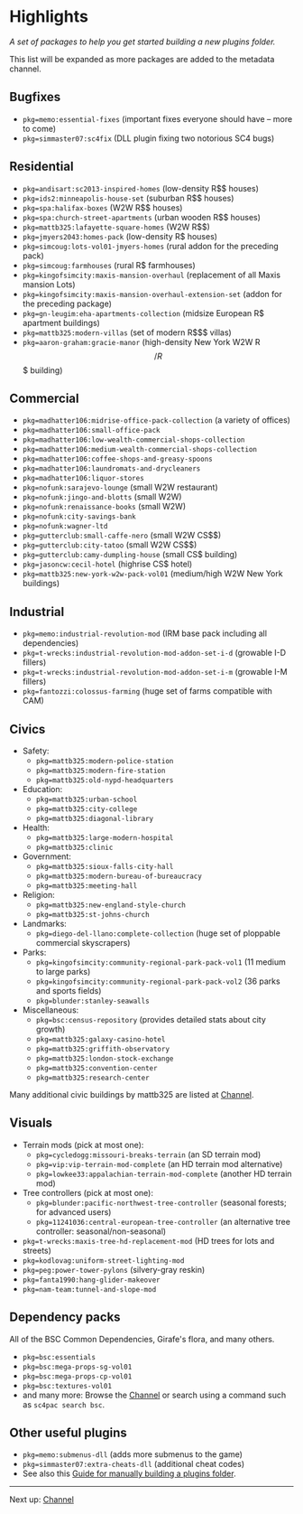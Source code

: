 # Highlights

*A set of packages to help you get started building a new plugins folder.*

This list will be expanded as more packages are added to the metadata channel.

## Bugfixes

* `pkg=memo:essential-fixes` (important fixes everyone should have – more to come)
* `pkg=simmaster07:sc4fix` (DLL plugin fixing two notorious SC4 bugs)

## Residential

* `pkg=andisart:sc2013-inspired-homes` (low-density R$$ houses)
* `pkg=ids2:minneapolis-house-set` (suburban R$$ houses)
* `pkg=spa:halifax-boxes` (W2W R$$ houses)
* `pkg=spa:church-street-apartments` (urban wooden R$$ houses)
* `pkg=mattb325:lafayette-square-homes` (W2W R$$)
* `pkg=jmyers2043:homes-pack` (low-density R$ houses)
* `pkg=simcoug:lots-vol01-jmyers-homes` (rural addon for the preceding pack)
* `pkg=simcoug:farmhouses` (rural R$ farmhouses)
* `pkg=kingofsimcity:maxis-mansion-overhaul` (replacement of all Maxis mansion Lots)
* `pkg=kingofsimcity:maxis-mansion-overhaul-extension-set` (addon for the preceding package)
* `pkg=gn-leugim:eha-apartments-collection` (midsize European R$ apartment buildings)
* `pkg=mattb325:modern-villas` (set of modern R$$$ villas)
* `pkg=aaron-graham:gracie-manor` (high-density New York W2W R$$/R$$$ building)

## Commercial

* `pkg=madhatter106:midrise-office-pack-collection` (a variety of offices)
* `pkg=madhatter106:small-office-pack`
* `pkg=madhatter106:low-wealth-commercial-shops-collection`
* `pkg=madhatter106:medium-wealth-commercial-shops-collection`
* `pkg=madhatter106:coffee-shops-and-greasy-spoons`
* `pkg=madhatter106:laundromats-and-drycleaners`
* `pkg=madhatter106:liquor-stores`
* `pkg=nofunk:sarajevo-lounge` (small W2W restaurant)
* `pkg=nofunk:jingo-and-blotts` (small W2W)
* `pkg=nofunk:renaissance-books` (small W2W)
* `pkg=nofunk:city-savings-bank`
* `pkg=nofunk:wagner-ltd`
* `pkg=gutterclub:small-caffe-nero` (small W2W CS$$)
* `pkg=gutterclub:city-tatoo` (small W2W CS$$)
* `pkg=gutterclub:camy-dumpling-house` (small CS$ building)
* `pkg=jasoncw:cecil-hotel` (highrise CS$ hotel)
* `pkg=mattb325:new-york-w2w-pack-vol01` (medium/high W2W New York buildings)

## Industrial

* `pkg=memo:industrial-revolution-mod` (IRM base pack including all dependencies)
* `pkg=t-wrecks:industrial-revolution-mod-addon-set-i-d` (growable I-D fillers)
* `pkg=t-wrecks:industrial-revolution-mod-addon-set-i-m` (growable I-M fillers)
* `pkg=fantozzi:colossus-farming` (huge set of farms compatible with CAM)

## Civics

- Safety:
  * `pkg=mattb325:modern-police-station`
  * `pkg=mattb325:modern-fire-station`
  * `pkg=mattb325:old-nypd-headquarters`
- Education:
  * `pkg=mattb325:urban-school`
  * `pkg=mattb325:city-college`
  * `pkg=mattb325:diagonal-library`
- Health:
  * `pkg=mattb325:large-modern-hospital`
  * `pkg=mattb325:clinic`
- Government:
  * `pkg=mattb325:sioux-falls-city-hall`
  * `pkg=mattb325:modern-bureau-of-bureaucracy`
  * `pkg=mattb325:meeting-hall`
- Religion:
  * `pkg=mattb325:new-england-style-church`
  * `pkg=mattb325:st-johns-church`
- Landmarks:
  * `pkg=diego-del-llano:complete-collection` (huge set of ploppable commercial skyscrapers)
- Parks:
  * `pkg=kingofsimcity:community-regional-park-pack-vol1` (11 medium to large parks)
  * `pkg=kingofsimcity:community-regional-park-pack-vol2` (36 parks and sports fields)
  * `pkg=blunder:stanley-seawalls`
- Miscellaneous:
  * `pkg=bsc:census-repository` (provides detailed stats about city growth)
  * `pkg=mattb325:galaxy-casino-hotel`
  * `pkg=mattb325:griffith-observatory`
  * `pkg=mattb325:london-stock-exchange`
  * `pkg=mattb325:convention-center`
  * `pkg=mattb325:research-center`

Many additional civic buildings by mattb325 are listed at [Channel](channel/ ':target=_self').

## Visuals

* Terrain mods (pick at most one):
  - `pkg=cycledogg:missouri-breaks-terrain` (an SD terrain mod)
  - `pkg=vip:vip-terrain-mod-complete` (an HD terrain mod alternative)
  - `pkg=lowkee33:appalachian-terrain-mod-complete` (another HD terrain mod)
* Tree controllers (pick at most one):
  - `pkg=blunder:pacific-northwest-tree-controller` (seasonal forests; for advanced users)
  - `pkg=11241036:central-european-tree-controller` (an alternative tree controller: seasonal/non-seasonal)
* `pkg=t-wrecks:maxis-tree-hd-replacement-mod` (HD trees for lots and streets)
* `pkg=kodlovag:uniform-street-lighting-mod`
* `pkg=peg:power-tower-pylons` (silvery-gray reskin)
* `pkg=fanta1990:hang-glider-makeover`
* `pkg=nam-team:tunnel-and-slope-mod`

## Dependency packs

All of the BSC Common Dependencies, Girafe's flora, and many others.

* `pkg=bsc:essentials`
* `pkg=bsc:mega-props-sg-vol01`
* `pkg=bsc:mega-props-cp-vol01`
* `pkg=bsc:textures-vol01`
* and many more: Browse the [Channel](channel/ ':target=_self') or search using a command such as `sc4pac search bsc`.

## Other useful plugins

- `pkg=memo:submenus-dll` (adds more submenus to the game)
- `pkg=simmaster07:extra-cheats-dll` (additional cheat codes)
- See also this
  [Guide for manually building a plugins folder](https://community.simtropolis.com/forums/topic/75599-indiana-joe-and-the-quest-for-the-ultimate-plugins-folder/).


---
Next up: [Channel](channel/ ':target=_self')
